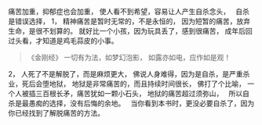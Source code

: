 痛苦加重，抑郁症也会加重，
使人看不到希望，容易让人产生自杀念头，
&nbsp;
自杀是错误选择，
1，
精神痛苦是暂时无常的，不是永恒的，
因为短暂的痛苦，放弃生命，是很不划算的。
就好比一个小孩，因为玩具丢了，感到很痛苦，
成年后回过头看，才知道是鸡毛蒜皮的小事。

> 《金刚经》
> 一切有为法，如梦幻泡影，
> 如露亦如电，应作如是观！

2，
人死了不是解脱了，而是麻烦更大，
佛说人身难得，因为是自杀，是严重杀业，死后会堕地狱，
地狱是非常痛苦的，而且持续时间很长，
佛打了个比喻，
一个人被插三百根长矛，痛苦犹如一颗小石头，
地狱的痛苦超过须弥山，
&nbsp;
所以自杀是最愚痴的选择，没有后悔的余地。
&nbsp;
当你看到本书时，更没必要自杀了，因为你已经找到了解脱痛苦的方法。


